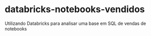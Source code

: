 # databricks-notebooks-vendidos
Utilizando Databricks para analisar uma base em SQL de vendas de notebooks
